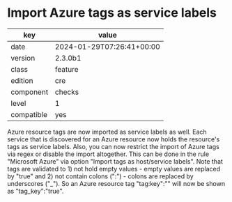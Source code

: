 [//]: # (werk v2)
# Import Azure tags as service labels

key        | value
---------- | ---
date       | 2024-01-29T07:26:41+00:00
version    | 2.3.0b1
class      | feature
edition    | cre
component  | checks
level      | 1
compatible | yes

Azure resource tags are now imported as service labels as well. Each service that is discovered for an Azure resource now holds the resource's tags as service labels.
Also, you can now restrict the import of Azure tags via regex or disable the import altogether. This can be done in the rule "Microsoft Azure" via option "Import tags as host/service labels".
Note that tags are validated to 1) not hold empty values - empty values are replaced by "true" and 2) not contain colons (":") - colons are replaced by underscores ("_"). So an Azure resource tag "tag:key":"" will now be shown as "tag_key":"true".
